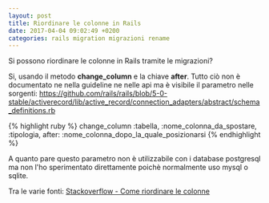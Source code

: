 ```yaml
---
layout: post
title: Riordinare le colonne in Rails
date: 2017-04-04 09:02:49 +0200
categories: rails migration migrazioni rename
---
```


Si possono riordinare le colonne in Rails tramite le migrazioni?

Si, usando il metodo __change_column__ e la chiave __after__.
Tutto ciò non è documentato ne nella guideline ne nelle api ma è visibile il parametro nelle sorgenti:
https://github.com/rails/rails/blob/5-0-stable/activerecord/lib/active_record/connection_adapters/abstract/schema_definitions.rb

{% highlight ruby %}
change_column :tabella, :nome_colonna_da_spostare, :tipologia, after: :nome_colonna_dopo_la_quale_posizionarsi
{% endhighlight %}

A quanto pare questo parametro non è utilizzabile con i database postgresql ma non l'ho sperimentato direttamente poichè normalmente uso mysql o sqlite.

Tra le varie fonti:
[Stackoverflow - Come riordinare le colonne](http://stackoverflow.com/questions/18899011/rails-4-migration-how-to-reorder-columns)